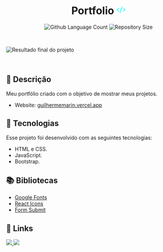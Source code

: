 <h1 align="center">
  Portfolio <img width="25px" src="https://raw.githubusercontent.com/EvanderInacio/Portfolio/3954a3ad525e1e2f9f58dac1417aae0abcdd176c/public/icon.svg"/>
</h1>

 <p align="center">  
  <img alt="Github Language Count" src="https://img.shields.io/github/languages/count/xGuiilherme/Portfolio?color=00FFFB">
  <img alt="Repository Size" src="https://img.shields.io/github/repo-size/xGuiilherme/Portfolio?color=00FFFB">
</p>

<br>

![Resultado final do projeto](https://raw.githubusercontent.com/xGuiilherme/LandingPagePortfolio/master/assets/images/thumb.png)

<br>

## 📝 Descrição 

Meu portfólio criado com o objetivo de mostrar meus projetos. 

- Website: [guilhermemarin.vercel.app](https://guilhermemarin.vercel.app/)

## 🚀 Tecnologias

Esse projeto foi desenvolvido com as seguintes tecnologias:

- HTML e CSS.
- JavaScript.
- Bootstrap.

## 📚 Bibliotecas

- [Google Fonts](https://fonts.google.com/)
- [React Icons](https://react-icons.github.io/react-icons/)
- [Form Submit](https://formsubmit.co/)

## 🔗 Links

<p align="left">

 <a href="https://www.linkedin.com/in//guilhermehm" alt="Linkedin">
  <img src="https://img.shields.io/badge/-Linkedin-000?style=for-the-badge&logo=Linkedin&logoColor=0A66C2&link=https://www.linkedin.com/in/guilhermehm"/> 
 </a>  

 <a href="https://guilhermemarin.vercel.app" alt="Portfolio">
  <img src="https://img.shields.io/badge/my_portfolio-000?style=for-the-badge&logo=ko-fi&logoColor=FFF&link=https://www.guilhermemarin.com/"/>
 </a>

 </p>
